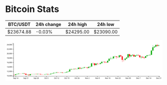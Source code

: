 # Bitcoin Stats

BTC/USDT|24h change|24h high|24h low|
|---|---|---|---|
|$23674.88|-0.03%|$24295.00|$23090.00|

<img src="./chart.svg">
